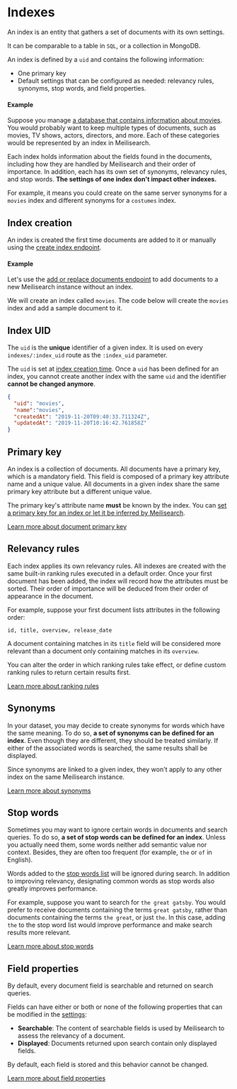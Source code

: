 # Indexes

An index is an entity that gathers a set of documents with its own settings.

It can be comparable to a table in `SQL`, or a collection in MongoDB.

An index is defined by a `uid` and contains the following information:

- One primary key
- Default settings that can be configured as needed: relevancy rules, synonyms, stop words, and field properties.

#### Example

Suppose you manage [a database that contains information about movies](https://imdb.com/). You would probably want to keep multiple types of documents, such as movies, TV shows, actors, directors, and more. Each of these categories would be represented by an index in Meilisearch.

Each index holds information about the fields found in the documents, including how they are handled by Meilisearch and their order of importance. In addition, each has its own set of synonyms, relevancy rules, and stop words. **The settings of one index don't impact other indexes.**

For example, it means you could create on the same server synonyms for a `movies` index and different synonyms for a `costumes` index.

## Index creation

An index is created the first time documents are added to it or manually using the [create index endpoint](/reference/api/indexes.md#create-an-index).

#### Example

Let's use the [add or replace documents endpoint](/reference/api/documents.md#add-or-replace-documents) to add documents to a new Meilisearch instance without an index.

We will create an index called `movies`. The code below will create the `movies` index and add a sample document to it.

<CodeSamples id="add_or_replace_documents_1" />

## Index UID

The `uid` is the **unique** identifier of a given index. It is used on every `indexes/:index_uid` route as the `:index_uid` parameter.

The `uid` is set at [index creation time](/reference/api/indexes.md#create-an-index). Once a `uid` has been defined for an index, you cannot create another index with the same `uid` and the identifier **cannot be changed anymore**.

```json
{
  "uid": "movies",
  "name":"movies",
  "createdAt": "2019-11-20T09:40:33.711324Z",
  "updatedAt": "2019-11-20T10:16:42.761858Z"
}
```

## Primary key

An index is a collection of documents. All documents have a primary key, which is a mandatory field. This field is composed of a primary key attribute name and a unique value. All documents in a given index share the same primary key attribute but a different unique value.

The primary key's attribute name **must** be known by the index. You can [set a primary key for an index or let it be inferred by Meilisearch](/learn/core_concepts/documents.md#setting-the-primary-key).

[Learn more about document primary key](/learn/core_concepts/documents.md#primary-key)

## Relevancy rules

Each index applies its own relevancy rules. All indexes are created with the same built-in ranking rules executed in a default order. Once your first document has been added, the index will record how the attributes must be sorted. Their order of importance will be deduced from their order of appearance in the document.

For example, suppose your first document lists attributes in the following order:

```
id, title, overview, release_date
```

A document containing matches in its `title` field will be considered more relevant than a document only containing matches in  its `overview`.

You can alter the order in which ranking rules take effect, or define custom ranking rules to return certain results first.

[Learn more about ranking rules](/learn/core_concepts/relevancy.md)

## Synonyms

In your dataset, you may decide to create synonyms for words which have the same meaning. To do so, **a set of synonyms can be defined for an index**. Even though they are different, they should be treated similarly. If either of the associated words is searched, the same results shall be displayed.

Since synonyms are linked to a given index, they won't apply to any other index on the same Meilisearch instance.

[Learn more about synonyms](/learn/configuration/synonyms.md)

## Stop words

Sometimes you may want to ignore certain words in documents and search queries. To do so, **a set of stop words can be defined for an index**. Unless you actually need them, some words neither add semantic value nor context. Besides, they are often too frequent (for example, `the` or `of` in English).

Words added to the [stop words list](/reference/api/stop_words.md) will be ignored during search. In addition to improving relevancy, designating common words as stop words also greatly improves performance.

For example, suppose you want to search for `the great gatsby`. You would prefer to receive documents containing the terms `great gatsby`, rather than documents containing the terms `the great`, or just `the`. In this case, adding `the` to the stop word list would improve performance and make search results more relevant.

[Learn more about stop words](/reference/api/stop_words.md)

## Field properties

By default, every document field is searchable and returned on search queries.

Fields can have either or both or none of the following properties that can be modified in the [settings](/reference/api/settings.md):

- **Searchable**: The content of searchable fields is used by Meilisearch to assess the relevancy of a document.
- **Displayed**: Documents returned upon search contain only displayed fields.

By default, each field is stored and this behavior cannot be changed.

[Learn more about field properties](/learn/configuration/displayed_searchable_attributes.md)
